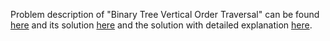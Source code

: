 Problem description of "Binary Tree Vertical Order Traversal" can be found [here](https://leetcode.com/problems/binary-tree-vertical-order-traversal/description/) and its solution [here](https://github.com/aurimas13/Solutions-To-Problems/blob/main/LeetCode/Python%20Solutions/Binary%20Tree%20Vertical%20Order%20Traversal/binary.py)
and the solution with detailed explanation [here](https://leetcode.com/problems/binary-tree-vertical-order-traversal/solutions/3039280/python-solution-quite-fast-and-very-efficient/).
